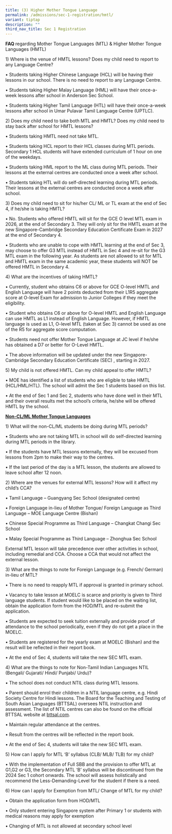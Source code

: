 ```yaml
---
title: (3) Higher Mother Tongue Language
permalink: /admissions/sec-1-registration/hmtl/
variant: tiptap
description: ""
third_nav_title: Sec 1 Registration
---
```

<p><strong>FAQ </strong>regarding Mother Tongue Languages (MTL) &amp; Higher Mother Tongue Languages (HMTL)  </p><p>1)	Where is the venue of HMTL lessons? Does my child need to report to any Language Centre?</p><p>•	Students taking Higher Chinese Language (HCL) will be having their lessons in our school. There is no need to report to any Language Centre.</p><p>•	Students taking Higher Malay Language (HML) will have their once-a-week lessons after school in Anderson Sec School.   </p><p>•	Students taking Higher Tamil Language (HTL) will have their once-a-week lessons after school in Umar Pulavar Tamil Language Centre (UPTLC).  </p><p>2)	Does my child need to take both MTL and HMTL? Does my child need to stay back after school for HMTL lessons?</p><p>•	Students taking HMTL need not take MTL. </p><p>•	Students taking HCL report to their HCL classes during MTL periods.  Secondary 1 HCL students will have extended curriculum of 1 hour on one of the weekdays. </p><p>•	Students taking HML report to the ML class during MTL periods.  Their lessons at the external centres are conducted once a week after school.   </p><p>•	Students taking HTL will do self-directed learning during MTL periods.  Their lessons at the external centres are conducted once a week after school.   </p><p>3)	Does my child need to sit for his/her CL/ ML or TL exam at the end of Sec 4, if he/she is taking HMTL?</p><p>•	No.  Students who offered HMTL will sit for the GCE O level MTL exam in 2026, at the end of Secondary 3.  They will only sit for the HMTL exam at the new Singapore-Cambridge Secondary Education Certificate Exam in 2027 at the end of Secondary 4.  </p><p>•	Students who are unable to cope with HMTL learning at the end of Sec 3, may choose to offer G3 MTL instead of HMTL in Sec 4 and re-sit for the G3 MTL exam in the following year.  As students are not allowed to sit for MTL and HMTL exam in the same academic year, these students will NOT be offered HMTL in Secondary 4.</p><p>4)	What are the incentives of taking HMTL?</p><p>•	Currently, student who obtains C6 or above for GCE O-level HMTL and English Language will have 2 points deducted from their L1R5 aggregate score at O-level Exam for admission to Junior Colleges if they meet the eligibility.</p><p>•	Student who obtains C6 or above for O-level HMTL and English Language can use HMTL as L1 instead of English Language. However, if HMTL language is used as L1, O-level MTL (taken at Sec 3) cannot be used as one of the R5 for aggregate score computation.  </p><p>•	Students need not offer Mother Tongue Language at JC level if he/she has obtained a D7 or better for O-Level HMTL.</p><p>•	The above information will be updated under the new Singapore-Cambridge Secondary Education Certificate (SEC) , starting in 2027. </p><p>5)	My child is not offered HMTL. Can my child appeal to offer HMTL?</p><p>•	MOE has identified a list of students who are eligible to take HMTL (HCL/HML/HTL).  The school will admit the Sec 1 students based on this list.  </p><p>•	At the end of Sec 1 and Sec 2, students who have done well in their MTL and their overall results met the school’s criteria, he/she will be offered HMTL by the school.     </p><p><strong><u>Non-CL/ML Mother Tongue Languages</u></strong>  </p><p>1)	What will the non-CL/ML students be doing during MTL periods?   </p><p>•	Students who are not taking MTL in school will do self-directed learning during MTL periods in the library.  </p><p>•	If the students have MTL lessons externally, they will be excused from lessons from 2pm to make their way to the centres.   </p><p>•	If the last period of the day is a MTL lesson, the students are allowed to leave school after 12 noon. </p><p>2)	Where are the venues for external MTL lessons?  How will it affect my child’s CCA?</p><p>•	Tamil Language – Guangyang Sec School  (designated centre)   </p><p>•	Foreign Language in-lieu of Mother Tongue/ Foreign Language as Third Language – MOE Language Centre (Bishan) </p><p>•	Chinese Special Programme as Third Language – Changkat Changi Sec School </p><p>•	Malay Special Programme as Third Language –  Zhonghua Sec School </p><p>External MTL lesson will take precedence over other activities in school, including remedial and CCA. Choose a CCA that would not affect the external lesson.</p><p>3)	What are the things to note for Foreign Language (e.g. French/ German) in-lieu of MTL?</p><p>•	There is no need to reapply MTL if approval is granted in primary school.  </p><p>•	Vacancy to take lesson at MOELC is scarce and priority is given to Third language students.  If student would like to be placed on the waiting list, obtain the application form from the HOD/MTL and re-submit the application.</p><p>•	Students are expected to seek tuition externally and provide proof of attendance to the school periodically, even if they do not get a place in the MOELC. </p><p>•	Students are registered for the yearly exam at MOELC (Bishan) and the result will be reflected in their report book. </p><p>•	At the end of Sec 4, students will take the new SEC MTL exam. </p><p>4)	What are the things to note for Non-Tamil Indian Languages NTIL (Bengali/ Gujarati/ Hindi/ Punjabi/ Urdu)?   </p><p>•	The school does not conduct NTIL class during MTL lessons.   </p><p>•	Parent should enrol their children in a NTIL language centre, e.g. Hindi Society Centre for Hindi lessons.  The Board for the Teaching and Testing of South Asian Languages (BTTSAL) oversees NTIL instruction and assessment.  The list of NTIL centres can also be found on the official BTTSAL website at <a href="http://bttsal.com" rel="noopener noreferrer nofollow" target="_blank">bttsal.com</a>.</p><p>•	Maintain regular attendance at the centres.  </p><p>•	Result from the centres will be reflected in the report book.</p><p>•	At the end of Sec 4, students will take the new SEC MTL exam. </p><p>5)	  How can I apply for MTL ‘B’ syllabus (CLB/ MLB/ TLB) for my child? </p><p>•	With the implementation of Full SBB and the provision to offer MTL at G1,G2 or G3, the Secondary MTL ‘B’ syllabus will be discontinued from the 2024 Sec 1 cohort onwards.  The school will assess holistically and recommend the Less-Demanding-Level for the student if there is a need.  </p><p>6)	How can I apply for Exemption from MTL/ Change of MTL for my child? </p><p>•	Obtain the application form from HOD/MTL </p><p>•	Only student entering Singapore system after Primary 1 or students with medical reasons may apply for exemption </p><p>•	Changing of MTL is not allowed at secondary school level   </p><p></p>